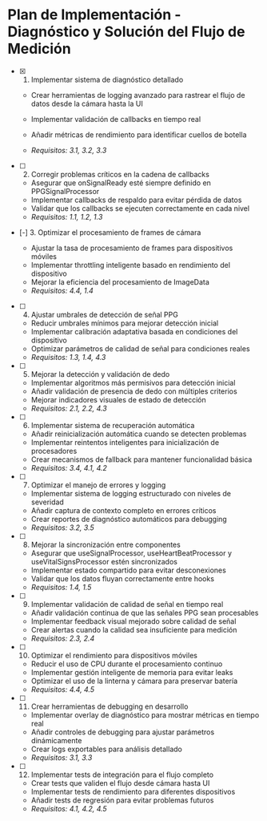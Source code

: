 # Plan de Implementación - Diagnóstico y Solución del Flujo de Medición

- [x] 1. Implementar sistema de diagnóstico detallado



  - Crear herramientas de logging avanzado para rastrear el flujo de datos desde la cámara hasta la UI
  - Implementar validación de callbacks en tiempo real
  - Añadir métricas de rendimiento para identificar cuellos de botella



  - _Requisitos: 3.1, 3.2, 3.3_

- [ ] 2. Corregir problemas críticos en la cadena de callbacks
  - Asegurar que onSignalReady esté siempre definido en PPGSignalProcessor
  - Implementar callbacks de respaldo para evitar pérdida de datos
  - Validar que los callbacks se ejecuten correctamente en cada nivel
  - _Requisitos: 1.1, 1.2, 1.3_

- [-] 3. Optimizar el procesamiento de frames de cámara

  - Ajustar la tasa de procesamiento de frames para dispositivos móviles
  - Implementar throttling inteligente basado en rendimiento del dispositivo
  - Mejorar la eficiencia del procesamiento de ImageData
  - _Requisitos: 4.4, 1.4_

- [ ] 4. Ajustar umbrales de detección de señal PPG
  - Reducir umbrales mínimos para mejorar detección inicial
  - Implementar calibración adaptativa basada en condiciones del dispositivo
  - Optimizar parámetros de calidad de señal para condiciones reales
  - _Requisitos: 1.3, 1.4, 4.3_

- [ ] 5. Mejorar la detección y validación de dedo
  - Implementar algoritmos más permisivos para detección inicial
  - Añadir validación de presencia de dedo con múltiples criterios
  - Mejorar indicadores visuales de estado de detección
  - _Requisitos: 2.1, 2.2, 4.3_

- [ ] 6. Implementar sistema de recuperación automática
  - Añadir reinicialización automática cuando se detecten problemas
  - Implementar reintentos inteligentes para inicialización de procesadores
  - Crear mecanismos de fallback para mantener funcionalidad básica
  - _Requisitos: 3.4, 4.1, 4.2_

- [ ] 7. Optimizar el manejo de errores y logging
  - Implementar sistema de logging estructurado con niveles de severidad
  - Añadir captura de contexto completo en errores críticos
  - Crear reportes de diagnóstico automáticos para debugging
  - _Requisitos: 3.2, 3.5_

- [ ] 8. Mejorar la sincronización entre componentes
  - Asegurar que useSignalProcessor, useHeartBeatProcessor y useVitalSignsProcessor estén sincronizados
  - Implementar estado compartido para evitar desconexiones
  - Validar que los datos fluyan correctamente entre hooks
  - _Requisitos: 1.4, 1.5_

- [ ] 9. Implementar validación de calidad de señal en tiempo real
  - Añadir validación continua de que las señales PPG sean procesables
  - Implementar feedback visual mejorado sobre calidad de señal
  - Crear alertas cuando la calidad sea insuficiente para medición
  - _Requisitos: 2.3, 2.4_

- [ ] 10. Optimizar el rendimiento para dispositivos móviles
  - Reducir el uso de CPU durante el procesamiento continuo
  - Implementar gestión inteligente de memoria para evitar leaks
  - Optimizar el uso de la linterna y cámara para preservar batería
  - _Requisitos: 4.4, 4.5_

- [ ] 11. Crear herramientas de debugging en desarrollo
  - Implementar overlay de diagnóstico para mostrar métricas en tiempo real
  - Añadir controles de debugging para ajustar parámetros dinámicamente
  - Crear logs exportables para análisis detallado
  - _Requisitos: 3.1, 3.3_

- [ ] 12. Implementar tests de integración para el flujo completo
  - Crear tests que validen el flujo desde cámara hasta UI
  - Implementar tests de rendimiento para diferentes dispositivos
  - Añadir tests de regresión para evitar problemas futuros
  - _Requisitos: 4.1, 4.2, 4.5_